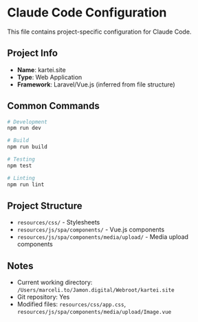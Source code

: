 # Claude Code Configuration

This file contains project-specific configuration for Claude Code.

## Project Info
- **Name**: kartei.site
- **Type**: Web Application
- **Framework**: Laravel/Vue.js (inferred from file structure)

## Common Commands
```bash
# Development
npm run dev

# Build
npm run build

# Testing
npm test

# Linting
npm run lint
```

## Project Structure
- `resources/css/` - Stylesheets
- `resources/js/spa/components/` - Vue.js components
- `resources/js/spa/components/media/upload/` - Media upload components

## Notes
- Current working directory: `/Users/marceli.to/Jamon.digital/Webroot/kartei.site`
- Git repository: Yes
- Modified files: `resources/css/app.css`, `resources/js/spa/components/media/upload/Image.vue`